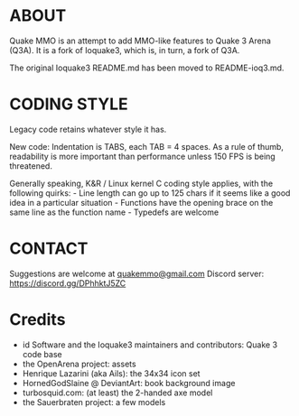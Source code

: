 ABOUT
=====
Quake MMO is an attempt to add MMO-like features to Quake 3 Arena (Q3A).
It is a fork of Ioquake3, which is, in turn, a fork of Q3A.

The original Ioquake3 README.md has been moved to README-ioq3.md.


CODING STYLE
============
Legacy code retains whatever style it has.

New code:
Indentation is TABS, each TAB = 4 spaces.
As a rule of thumb, readability is more important than performance unless
150 FPS is being threatened.

Generally speaking, K&R / Linux kernel C coding style applies, with the following quirks:
	- Line length can go up to 125 chars if it seems like a good idea in a particular situation
	- Functions have the opening brace on the same line as the function name
	- Typedefs are welcome


CONTACT
=======
Suggestions are welcome at quakemmo@gmail.com
Discord server: https://discord.gg/DPhhktJ5ZC




Credits
=======

- id Software and the Ioquake3 maintainers and contributors: Quake 3 code base
- the OpenArena project: assets
- Henrique Lazarini (aka Ails): the 34x34 icon set
- HornedGodSlaine @ DeviantArt: book background image
- turbosquid.com: (at least) the 2-handed axe model
- the Sauerbraten project: a few models

